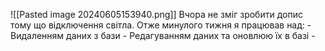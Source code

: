 ![[Pasted image 20240605153940.png]]
Вчора не зміг зробити допис тому що відключення світла.
Отже минулого тижня я працював над:
	- Видаленням даних з бази
	- Редагуванням даних та оновлюю їх в базі
	- 

